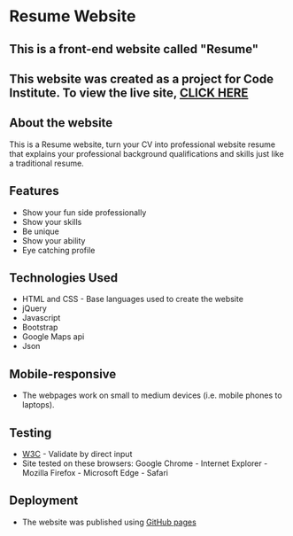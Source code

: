 # Resume Website

## This is a front-end website called "Resume"

## This website was created as a project for Code Institute. To view the live site, [CLICK HERE](https://abdoelsaih.github.io/Mini-Project-Resume/index.html)

## About the website
This is a Resume website, turn your CV into professional website resume that explains your professional background qualifications and skills just like a traditional resume.

## Features 
- Show your fun side professionally
- Show your skills
- Be unique
- Show your ability
- Eye catching profile

## Technologies Used
- HTML and CSS - Base languages used to create the website
- jQuery
- Javascript
- Bootstrap
- Google Maps api
- Json

## Mobile-responsive
- The webpages work on small to medium devices (i.e. mobile phones to laptops).

## Testing
- [W3C](http://validator.w3.org/#validate_by_uri) - Validate by direct input
- Site tested on these browsers: Google Chrome - Internet Explorer - Mozilla Firefox - Microsoft Edge - Safari

## Deployment
- The website was published using [GitHub pages](https://abdoelsaih.github.io/Mini-Project-Resume/index.html)
